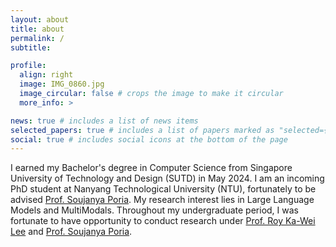 ```yaml
---
layout: about
title: about
permalink: /
subtitle:

profile:
  align: right
  image: IMG_0860.jpg
  image_circular: false # crops the image to make it circular
  more_info: >

news: true # includes a list of news items
selected_papers: true # includes a list of papers marked as "selected={true}"
social: true # includes social icons at the bottom of the page
---
```


I earned my Bachelor's degree in Computer Science from Singapore University of Technology and Design (SUTD) in May 2024. I am an incoming PhD student at Nanyang Technological University (NTU), fortunately to be advised [Prof. Soujanya Poria](https://scholar.google.com/citations?user=oS6gRc4AAAAJ&hl=en). My research interest lies in Large Language Models and MultiModals. Throughout my undergraduate period, I was fortunate to have opportunity to conduct research under [Prof. Roy Ka-Wei Lee](https://scholar.google.com/citations?user=uQxdOlsAAAAJ&hl=en) and [Prof. Soujanya Poria](https://scholar.google.com/citations?user=oS6gRc4AAAAJ&hl=en).
